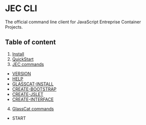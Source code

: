 # JEC CLI

The official command line client for JavaScript Entreprise Container Projects.

## Table of content

1. [Install](./docs/reference/jec-cli/jec-cli-install)
2. [QuickStart](./docs/reference/jec-cli/jec-cli-quickstart)
3. [JEC commands](./docs/reference/jec-cli/jec-commands/jec-commands)
  - [VERSION](./docs/reference/jec-cli/jec-commands/version)
  - [HELP](./docs/reference/jec-cli/jec-commands/help)
  - [GLASSCAT-INSTALL](./docs/reference/jec-cli/jec-commands/glasscat-install)
  - [CREATE-BOOTSTRAP](./docs/reference/jec-cli/jec-commands/create-bootstrap)
  - [CREATE-JSLET](./docs/reference/jec-cli/jec-commands/create-jslet)
  - [CREATE-INTERFACE](./docs/reference/jec-cli/jec-commands/create-interface)
4. [GlassCat commands](./docs/reference/jec-cli/glasscat-commands/glasscat-commands)
  - START